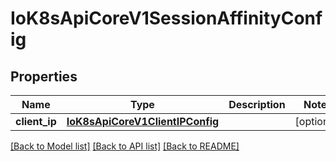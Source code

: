 # IoK8sApiCoreV1SessionAffinityConfig

## Properties
Name | Type | Description | Notes
------------ | ------------- | ------------- | -------------
**client_ip** | [**IoK8sApiCoreV1ClientIPConfig**](IoK8sApiCoreV1ClientIPConfig.md) |  | [optional] 

[[Back to Model list]](../README.md#documentation-for-models) [[Back to API list]](../README.md#documentation-for-api-endpoints) [[Back to README]](../README.md)

